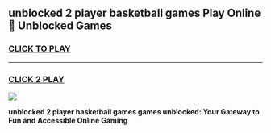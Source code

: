 
## unblocked 2 player basketball games Play Online 👋 Unblocked Games
<h3>
<a href="https://premium.freeplayer.one?title=unblocked_2_player_basketball_games&ref=19F">CLICK TO PLAY</a></h3>
<hr>

<h3>
<a href="https://premium.freeplayer.one?title=unblocked_2_player_basketball_games&ref=19F">CLICK 2 PLAY</a>
  
</h3>

<a href="https://premium.freeplayer.one?title=unblocked_2_player_basketball_games&ref=19F"><img src="https://clearcache.store/games.png"></a>


**unblocked 2 player basketball games games unblocked: Your Gateway to Fun and Accessible Online Gaming**
